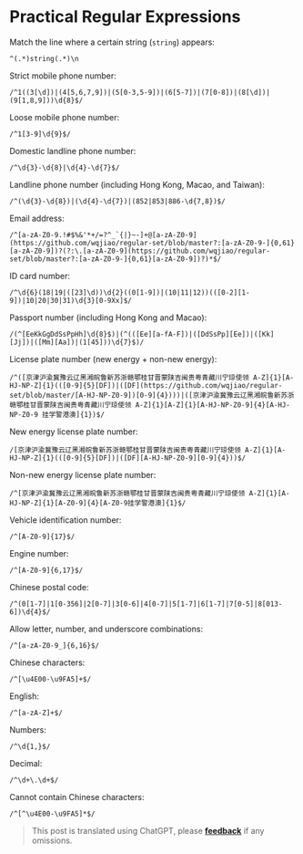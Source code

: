 # Practical Regular Expressions

Match the line where a certain string (`string`) appears:

```
^(.*)string(.*)\n
```

Strict mobile phone number:

```
/^1((3[\d])|(4[5,6,7,9])|(5[0-3,5-9])|(6[5-7])|(7[0-8])|(8[\d])|(9[1,8,9]))\d{8}$/
```

Loose mobile phone number:

```
/^1[3-9]\d{9}$/
```

Domestic landline phone number:

```
/^\d{3}-\d{8}|\d{4}-\d{7}$/
```

Landline phone number (including Hong Kong, Macao, and Taiwan):

```
/^(\d{3}-\d{8})|(\d{4}-\d{7})|(852|853|886-\d{7,8})$/
```

Email address:

```
/^[a-zA-Z0-9.!#$%&'*+/=?^_`{|}~-]+@[a-zA-Z0-9](https://github.com/wqjiao/regular-set/blob/master?:[a-zA-Z0-9-]{0,61}[a-zA-Z0-9])?(?:\.[a-zA-Z0-9](https://github.com/wqjiao/regular-set/blob/master?:[a-zA-Z0-9-]{0,61}[a-zA-Z0-9])?)*$/
```

ID card number:

```
/^\d{6}(18|19|([23]\d))\d{2}((0[1-9])|(10|11|12))(([0-2][1-9])|10|20|30|31)\d{3}[0-9Xx]$/
```

Passport number (including Hong Kong and Macao):

```
/(^[EeKkGgDdSsPpHh]\d{8}$)|(^(([Ee][a-fA-F])|([DdSsPp][Ee])|([Kk][Jj])|([Mm][Aa])|(1[45]))\d{7}$)/
```

License plate number (new energy + non-new energy):

```
/^([京津沪渝冀豫云辽黑湘皖鲁新苏浙赣鄂桂甘晋蒙陕吉闽贵粤青藏川宁琼使领 A-Z]{1}[A-HJ-NP-Z]{1}(([0-9]{5}[DF])|([DF](https://github.com/wqjiao/regular-set/blob/master/[A-HJ-NP-Z0-9])[0-9]{4})))|([京津沪渝冀豫云辽黑湘皖鲁新苏浙赣鄂桂甘晋蒙陕吉闽贵粤青藏川宁琼使领 A-Z]{1}[A-Z]{1}[A-HJ-NP-Z0-9]{4}[A-HJ-NP-Z0-9 挂学警港澳]{1})$/
```

New energy license plate number:

```
/[京津沪渝冀豫云辽黑湘皖鲁新苏浙赣鄂桂甘晋蒙陕吉闽贵粤青藏川宁琼使领 A-Z]{1}[A-HJ-NP-Z]{1}(([0-9]{5}[DF])|([DF][A-HJ-NP-Z0-9][0-9]{4}))$/
```

Non-new energy license plate number:

```
/^[京津沪渝冀豫云辽黑湘皖鲁新苏浙赣鄂桂甘晋蒙陕吉闽贵粤青藏川宁琼使领 A-Z]{1}[A-HJ-NP-Z]{1}[A-Z0-9]{4}[A-Z0-9挂学警港澳]{1}$/
```

Vehicle identification number:

```
/^[A-Z0-9]{17}$/
```

Engine number:

```
/^[A-Z0-9]{6,17}$/
```

Chinese postal code:

```
/^(0[1-7]|1[0-356]|2[0-7]|3[0-6]|4[0-7]|5[1-7]|6[1-7]|7[0-5]|8[013-6])\d{4}$/
```

Allow letter, number, and underscore combinations:

```
/^[a-zA-Z0-9_]{6,16}$/
```

Chinese characters:

```
/^[\u4E00-\u9FA5]+$/
```

English:

```
/^[a-zA-Z]+$/
```

Numbers:

```
/^\d{1,}$/
```

Decimal:

```
/^\d+\.\d+$/
```

Cannot contain Chinese characters:

```
/^[^\u4E00-\u9FA5]*$/
```

> This post is translated using ChatGPT, please [**feedback**](https://github.com/linyuxuanlin/Wiki_MkDocs/issues/new) if any omissions.